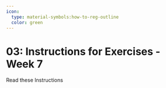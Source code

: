```yaml
---
icon:
  type: material-symbols:how-to-reg-outline
  color: green
---
```


# 03: Instructions for Exercises - Week 7

Read these Instructions